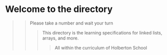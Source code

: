 # Welcome to the directory

>> Please take a number and wait your turn
>>> This directory is the learning specifications for linked lists, arrays, and more.
>>>> All within the curriculum of Holberton School
